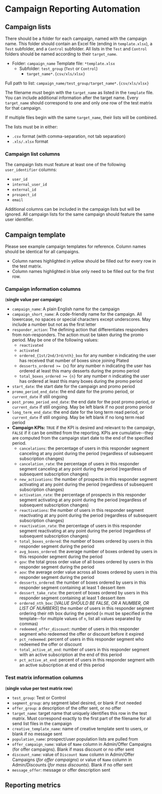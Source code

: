 # Campaign Reporting Automation

## Campaign lists
There should be a folder for each campaign, named with the campaign name.
This folder should contain an Excel file (ending in `template.xlsx`),
a `Test` subfolder, and a `Control` subfolder. All lists in the `Test` and
`Control` folders should be named according to their `target_name`.

- Folder: `campaign_name`
  Template file: `*template.xlsx`
  - Subfolder: `test_group` (`Test` or `Control`)
    - `target_name*.{csv/xls/xlsx}`

Full path to list: `campaign_name/test_group/target_name*.{csv/xls/xlsx}`

The filename must begin with the `target_name` as listed in the `template` file.
You can include additional information after the target name. Every `target_name`
should correspond to one and only one row of the test matrix for that campaign.

If multiple files begin with the same `target_name`, their lists will be combined.

The lists must be in either:
  - `.csv` format (with comma-separation, not tab separation)
  - `.xls/.xlsx` format

### Campaign list columns
The campaign lists must feature at least one of the following `user_identifier` columns:
- `user_id`
- `internal_user_id`
- `external_id`
- `prospect_id`
- `email`

Additional columns can be included in the campaign lists but will be ignored.
All campaign lists for the same campaign should feature the same user identifier.

## Campaign template

Please see example campaign templates for reference. Column names should be identical for all campaigns.

- Column names highlighted in yellow should be filled out for every row in the test matrix.
- Column names highlighted in blue only need to be filled out for the first row.

### Campaign information columns
(**single value per campaign**)

  - `campaign_name`: A plain English name for the campaign
  - `campaign_short_name`: A code-friendly name for the campaign. All lowercase, no spaces or special characters except underscores. May include a number but not as the first letter
  - `responder_action`: The defining action that differentiates responders from non-responders. The action must be taken during the promo period. May be one of the following values:
    - `reactivated`
    - `activated`
    - `ordered_{1st/2nd/3rd/nth}_box` for any number n indicating the user has received that number of boxes since joining Plated
    - `desserts_ordered >= {n}` for any number n indicating the user has ordered at least this many desserts during the promo period
    - `total_boxes_ordered >= {n}` for any number n indicating the user has ordered at least this many boxes during the promo period
  - `start_date`: the start date for the campaign and promo period
  - `promo_period_end_date`: the end date for the promo period, or `current_date` if still ongoing
  - `post_promo_period_end_date`: the end date for the post promo period, or `current_date` if still ongoing. May be left blank if no post promo period
  - `long_term_end_date`: the end date for the long term read period, or `current_date` if still ongoing. May be left blank if no long term read period
  - **Campaign KPIs:** `TRUE` if the KPI is desired and relevant to the campaign,
    `FALSE` if it can be omitted from the reporting.
    KPIs are cumulative--they are computed from the campaign start date to the end of the specified period.
    - `cancelations`: the percentage of users in this responder segment canceling at any point during the period (regardless of subsequent subscription changes)
    - `cancelation_rate`: the percentage of users in this responder segment canceling at any point during the period (regardless of subsequent subscription changes)
    - `new_activations`: the number of prospects in this responder segment activating at any point during the period (regardless of subsequent subscription changes)
    - `activation_rate`: the percentage of prospects in this responder segment activating at any point during the period (regardless of subsequent subscription changes)
    - `reactivations`: the number of users in this responder segment reactivating at any point during the period (regardless of subsequent subscription changes)
    - `reactivation_rate`: the percentage of users in this responder segment reactivating at any point during the period (regardless of subsequent subscription changes)
    - `total_boxes_ordered`: the number of boxes ordered by users in this responder segment during the period
    - `avg_boxes_ordered`: the average number of boxes ordered by users in this responder segment during the period
    - `gov`: the total gross order value of all boxes ordered by users in this responder segment during the period
    - `aov`: the average order value across all boxes ordered by users in this responder segment during the period
    - `desserts_ordered`: the number of boxes ordered by users in this responder segment containing at least 1 dessert item
    - `dessert_take_rate`: the percent of boxes ordered by users in this responder segment containing at least 1 dessert item
    - `ordered_nth_box`: [*VALUE SHOULD BE FALSE, OR A NUMBER, OR LIST OF NUMBERS*] the number of users in this responder segment ordering their nth box during the period (`n` must be specified in the template--for multiple values of `n`, list all values separated by commas)
    - `redeemed_offer_discount`: number of users in this responder segment who redeemed the offer or discount before it expired
    - `pct_redeemed`: percent of users in this responder segment who redeemed the offer or discount
    - `total_active_at_end`: number of users in this responder segment with an active subscription at the end of this period
    - `pct_active_at_end`: percent of users in this responder segment with an active subscription at end of this period

### Test matrix information columns
(**single value per test matrix row**)

  - `test_group`: Test or Control
  - `segment_group`: any segment label desired, or blank if not needed
  - `offer_group`: a description of the offer sent, or no offer
  - `target_name`: target name that uniquely identifies this row in the test matrix. Must correspond exactly to the first part of the filename for all send list files in the campaign
  - `creative_template_name`: name of creative template sent to users, or blank if no message sent
  - `population_name`: prospect/user population lists are pulled from
  - `offer_campaign_name`: value of `Name` column in Admin/Offer Campaigns (for offer campaigns). Blank if mass discount or no offer sent
  - `discount_name`: value of `Discount Name` column in Admin/Offer Campaigns (*for offer campaigns*) or value of `Name` column in Admin/Discounts (*for mass discounts*). Blank if no offer sent
  - `message_offer`: message or offer description sent

## Reporting metrics
